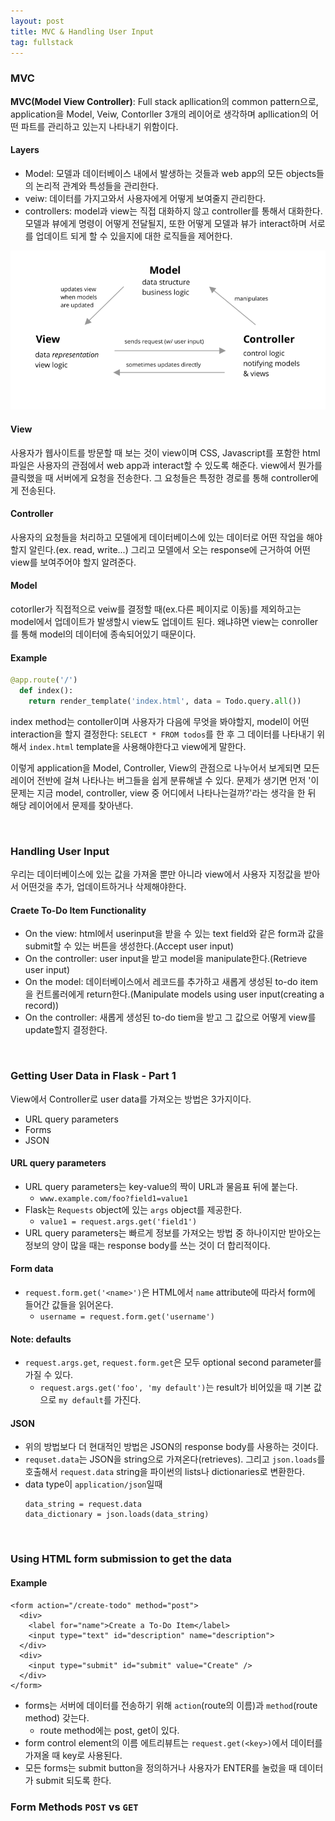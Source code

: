 ```yaml
---
layout: post
title: MVC & Handling User Input
tag: fullstack
---
```

### MVC
**MVC(Model View Controller)**: Full stack apllication의 common pattern으로, application을 Model, Veiw, Contorller 3개의 레이어로 생각하며
apllication의 어떤 파트를 관리하고 있는지 나타내기 위함이다.

#### Layers
- Model: 모델과 데이터베이스 내에서 발생하는 것들과 web app의 모든 objects들의 논리적 관계와 특성들을 관리한다.
- veiw: 데이터를 가지고와서 사용자에게 어떻게 보여줄지 관리한다.
- controllers: model과 view는 직접 대화하지 않고 controller를 통해서 대화한다. 모델과 뷰에게 명령이 어떻게 전달될지, 또한 어떻게 모델과
뷰가 interact하며 서로를 업데이트 되게 할 수 있을지에 대한 로직들을 제어한다.

![mvc](/img/mvc.png)

#### View
사용자가 웹사이트를 방문할 때 보는 것이 view이며 CSS, Javascript를 포함한 html파일은 사용자의 관점에서 web app과 interact할 수 있도록 해준다.
view에서 뭔가를 클릭했을 때 서버에게 요청을 전송한다. 그 요청들은 특정한 경로를 통해 controller에게 전송된다.

#### Controller
사용자의 요청들을 처리하고 모델에게 데이터베이스에 있는 데이터로 어떤 작업을 해야할지 알린다.(ex. read, write...)
그리고 모델에서 오는 response에 근거하여 어떤 view를 보여주어야 할지 알려준다.

#### Model
cotorller가 직접적으로 veiw를 결정할 때(ex.다른 페이지로 이동)를 제외하고는 model에서 업데이트가 발생할시 view도 업데이트 된다.
왜냐햐면 view는 conroller를 통해 model의 데이터에 종속되어있기 때문이다.

#### Example
```python
@app.route('/')
  def index():
    return render_template('index.html', data = Todo.query.all())
```

index method는 contoller이며 사용자가 다음에 무엇을 봐야할지, model이 어떤 interaction을 할지 결정한다:  `SELECT * FROM todos`를 한 후 
그 데이터를 나타내기 위해서 `index.html` template을 사용해야한다고 view에게 말한다.


이렇게 application을 Model, Controller, View의 관점으로 나누어서 보게되면 모든 레이어 전반에 걸쳐 나타나는 버그들을 쉽게 분류해낼 수 있다.
문제가 생기면 먼저 '이 문제는 지금 model, controller, view 중 어디에서 나타나는걸까?'라는 생각을 한 뒤 해당 레이어에서 문제를 찾아낸다.

<br>

### Handling User Input
우리는 데이터베이스에 있는 값을 가져올 뿐만 아니라 view에서 사용자 지정값을 받아서 어떤것을 추가, 업데이트하거나 삭제해야한다.

#### Craete To-Do Item Functionality
- On the view: html에서 userinput을 받을 수 있는 text field와 같은 form과 값을 submit할 수 있는 버튼을 생성한다.(Accept user input)
- On the controller: user input을 받고 model을 manipulate한다.(Retrieve user input)
- On the model: 데이터베이스에서 레코드를 추가하고 새롭게 생성된 to-do item을 컨트롤러에게 return한다.(Manipulate models using user input(creating a record))
- On the controller: 새롭게 생성된 to-do tiem을 받고 그 값으로 어떻게 view를 update할지 결정한다.

<br>

### Getting User Data in Flask - Part 1
View에서 Controller로 user data를 가져오는 방법은 3가지이다.
- URL query parameters
- Forms
- JSON

#### URL query parameters
- URL query parameters는 key-value의 짝이 URL과 물음표 뒤에 붙는다.
   - `www.example.com/foo?field1=value1`
- Flask는 `Requests` object에 있는 `args` object를 제공한다.
   - `value1 = request.args.get('field1')`
- URL query parameters는 빠르게 정보를 가져오는 방법 중 하나이지만 받아오는 정보의 양이 많을 때는 response body를 쓰는 것이 더 합리적이다.
#### Form data
- `request.form.get('<name>')`은 HTML에서 `name` attribute에 따라서 form에 들어간 값들을 읽어온다.
  - `username = request.form.get('username')`

#### Note: defaults
- `request.args.get`, `request.form.get`은 모두 optional second parameter를 가질 수 있다.
  - `request.args.get('foo', 'my default')`는 result가 비어있을 때 기본 값으로 `my default`를 가진다.

#### JSON
- 위의 방법보다 더 현대적인 방법은 JSON의 response body를 사용하는 것이다.
- `requset.data`는 JSON을 string으로 가져온다(retrieves). 그리고 `json.loads`를 호출해서 `request.data` string을 파이썬의 lists나 dictionaries로 변환한다.
- data type이 `application/json`일때
   ```
   data_string = request.data
   data_dictionary = json.loads(data_string)
   ```

<br>

### Using HTML form submission to get the data
#### Example
```
<form action="/create-todo" method="post">
  <div>
    <label for="name">Create a To-Do Item</label>
    <input type="text" id="description" name="description">
  </div>
  <div>
    <input type="submit" id="submit" value="Create" />
  </div>
</form>
```
- forms는 서버에 데이터를 전송하기 위해 `action`(route의 이름)과 `method`(route method) 갖는다.
  - route method에는 post, get이 있다.
- form control element의 이름 에트리뷰트는 `request.get(<key>)`에서 데이터를 가져올 때 key로 사용된다.
- 모든 forms는 submit button을 정의하거나 사용자가 ENTER를 눌렀을 때 데이터가 submit 되도록 한다.

### Form Methods `POST` vs `GET`
